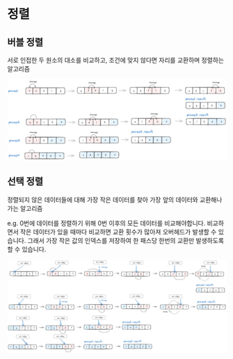 # 정렬

## 버블 정렬

서로 인접한 두 원소의 대소를 비교하고, 조건에 맞지 않다면 자리를 교환하며 정렬하는 알고리즘

![버블 정렬](image/bubble_sort.png)

## 선택 정렬

정렬되지 않은 데이터들에 대해 가장 작은 데이터를 찾아 가장 앞의 데이터와 교환해나가는 알고리즘

e.g. 0번에 데이터를 정렬하기 위해 0번 이후의 모든 데이터를 비교해야합니다. 비교하면서 작은 데이터가 있을 때마다 비교하면 교환 횟수가 많아져 오버헤드가 발생할 수 있습니다. 그래서 가장 작은 값의 인덱스를 저장하여 한 패스당 한번의 교환만 발생하도록 할 수 있습니다.


![선택 정렬](image/selection_sort.png)
